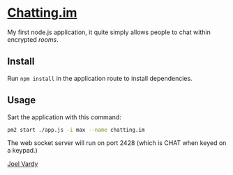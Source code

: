 # [Chatting.im][chatting]

My first node.js application, it quite simply allows people to chat within encrypted *rooms*.

## Install

Run `npm install` in the application route to install dependencies.

## Usage

Sart the application with this command:

```bash
pm2 start ./app.js -i max --name chatting.im
```

The web socket server will run on port 2428 (which is CHAT when keyed on a keypad.)

[Joel Vardy][joelvardy]

  [joelvardy]: https://joelvardy.com
  [chatting]: https://chatting.im
